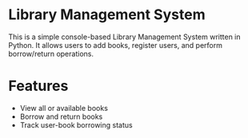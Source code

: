 #  Library Management System 

This is a simple console-based Library Management System written in Python. It allows users to add books, register users, and perform borrow/return operations.

# Features

- View all or available books
- Borrow and return books
- Track user-book borrowing status


